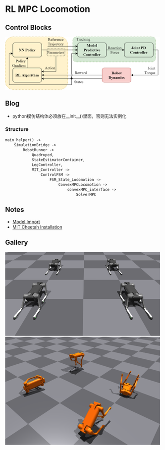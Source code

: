 # RL MPC Locomotion

## Control Blocks

<img src="images/controller_blocks.png" width=500>


## Blog

- python模仿结构体必须放在__init__()里面，否则无法实例化

### Structure
```
main_helper() ->
    SimulationBridge ->
        RobotRunner ->
            Quadruped,
            StateEstimatorContainer,
            LegController,
            MIT_Controller ->
                ControlFSM ->
                    FSM_State_Locomotion ->
                        ConvexMPCLocomotion ->
                            convexMPC_interface ->
                                SolverMPC
```
## Notes

- [Model Import](docs/0-model_import.md)
- [MIT Cheetah Installation](docs/1-MIT_cheetah_installation.md)

## Gallery

<img src="images/aliengo_static.png" width=500>
<img src="images/aliengo_train.png" width=500>
